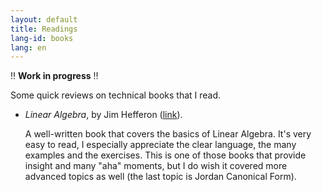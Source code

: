 ```yaml
---
layout: default
title: Readings
lang-id: books
lang: en
---
```


‼️  **Work in progress** ‼️

Some quick reviews on technical books that I read.

* _Linear Algebra_, by Jim Hefferon ([link](https://hefferon.net/linearalgebra/)).

  A well-written book that covers the basics of Linear Algebra. It's very easy
  to read, I especially appreciate the clear language, the many examples and the
  exercises. This is one of those books that provide insight and many "aha"
  moments, but I do wish it covered more advanced topics as well (the last topic
  is Jordan Canonical Form).
